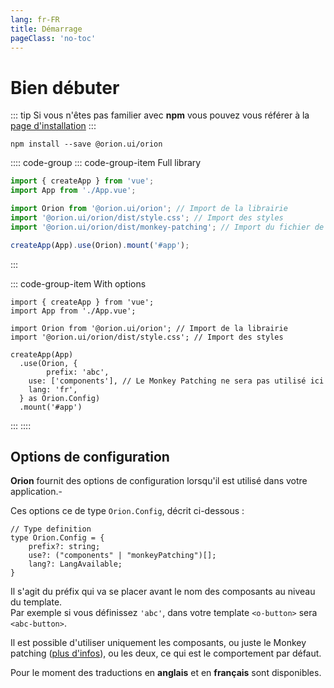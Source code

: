 ```yaml
---
lang: fr-FR
title: Démarrage
pageClass: 'no-toc'
---
```


# Bien débuter

::: tip
Si vous n'êtes pas familier avec **npm** vous pouvez vous référer à la [page d'installation](installation.md)
:::

```sh:no-line-numbers
npm install --save @orion.ui/orion
```

:::: code-group
::: code-group-item Full library

```ts {4,5,6,9}
import { createApp } from 'vue';
import App from './App.vue';

import Orion from '@orion.ui/orion'; // Import de la librairie
import '@orion.ui/orion/dist/style.css'; // Import des styles
import '@orion.ui/orion/dist/monkey-patching'; // Import du fichier de définition du Monkey Patching

createApp(App).use(Orion).mount('#app');
```

:::

::: code-group-item With options

```ts{8-12}
import { createApp } from 'vue';
import App from './App.vue';

import Orion from '@orion.ui/orion'; // Import de la librairie
import '@orion.ui/orion/dist/style.css'; // Import des styles

createApp(App)
  .use(Orion, {
		prefix: 'abc',
    use: ['components'], // Le Monkey Patching ne sera pas utilisé ici
    lang: 'fr',
  } as Orion.Config)
  .mount('#app')
```

:::
::::

## Options de configuration

**Orion** fournit des options de configuration lorsqu'il est utilisé dans votre application.-

Ces options ce de type `Orion.Config`, décrit ci-dessous :

<type-description>

```ts:no-line-numbers
// Type definition
type Orion.Config = {
	prefix?: string;
	use?: ("components" | "monkeyPatching")[];
	lang?: LangAvailable;
}
```

<prop-description name="prefix" type="string" value="'o'">

Il s'agit du préfix qui va se placer avant le nom des composants au niveau du template.\
Par exemple si vous définissez `'abc'`, dans votre template `<o-button>` sera `<abc-button>`.

</prop-description>

<prop-description name="use" type="('components' | 'monkeyPatching')[]" value="['components', 'monkeyPatching']">

Il est possible d'utiliser uniquement les composants, ou juste le Monkey patching ([plus d'infos](monkey-patching.md)), ou les deux, ce qui est le comportement par défaut.

</prop-description>

<prop-description name="lang" type="'en' | 'fr'" value="'en'">

Pour le moment des traductions en **anglais** et en **français** sont disponibles.
</prop-description>

</type-description>
